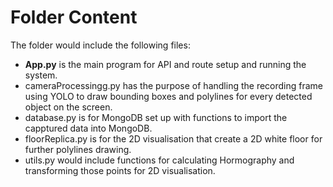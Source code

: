 # Folder Content

The folder would include the following files:

- **App.py** is the main program for API and route setup and running the system.
- cameraProcessingg.py has the purpose of handling the recording frame using YOLO to draw bounding boxes and polylines for every detected object on the screen.
- database.py is for MongoDB set up with functions to import the capptured data into MongoDB.
- floorReplica.py is for the 2D visualisation that create a 2D white floor for further polylines drawing.
- utils.py would include functions for calculating Hormography and transforming those points for 2D visualisation.
